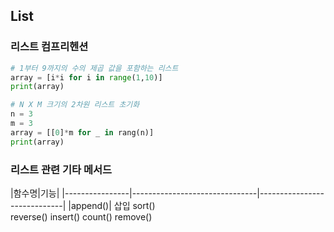 ## List

### 리스트 컴프리헨션
```python
# 1부터 9까지의 수의 제곱 값을 포함하는 리스트
array = [i*i for i in range(1,10)]
print(array)

# N X M 크기의 2차원 리스트 초기화
n = 3
m = 3
array = [[0]*m for _ in rang(n)]
print(array)
```
### 리스트 관련 기타 메서드
|함수명|기능|
|----------------|-------------------------------|-----------------------------|
|append()|  삽입
sort()   
reverse()
insert()
count()
remove()
<!--stackedit_data:
eyJoaXN0b3J5IjpbMTg4MDMwMzI2NSwtNTM0NTEzMzAxXX0=
-->
